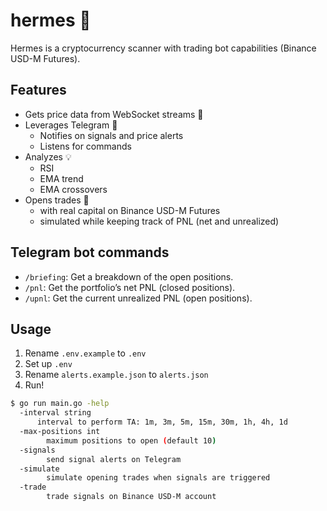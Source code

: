 # hermes 💎
Hermes is a cryptocurrency scanner with trading bot capabilities (Binance USD-M Futures).

## Features
- Gets price data from WebSocket streams 🔌
- Leverages Telegram 🔔
  - Notifies on signals and price alerts
  - Listens for commands
- Analyzes 💡
  - RSI
  - EMA trend
  - EMA crossovers
- Opens trades 💸
  - with real capital on Binance USD-M Futures
  - simulated while keeping track of PNL (net and unrealized)

## Telegram bot commands
- `/briefing`: Get a breakdown of the open positions.
- `/pnl`: Get the portfolio’s net PNL (closed positions).
- `/upnl`: Get the current unrealized PNL (open positions).

## Usage
1. Rename `.env.example` to `.env`
2. Set up `.env`
3. Rename `alerts.example.json` to `alerts.json`
4. Run!

```bash
$ go run main.go -help
  -interval string
      interval to perform TA: 1m, 3m, 5m, 15m, 30m, 1h, 4h, 1d
  -max-positions int
    	maximum positions to open (default 10)
  -signals
    	send signal alerts on Telegram
  -simulate
    	simulate opening trades when signals are triggered
  -trade
    	trade signals on Binance USD-M account
```